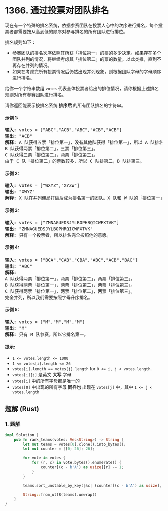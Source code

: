 # 1366. 通过投票对团队排名
现在有一个特殊的排名系统，依据参赛团队在投票人心中的次序进行排名，每个投票者都需要按从高到低的顺序对参与排名的所有团队进行排位。

排名规则如下：
* 参赛团队的排名次序依照其所获「排位第一」的票的多少决定。如果存在多个团队并列的情况，将继续考虑其「排位第二」的票的数量。以此类推，直到不再存在并列的情况。
* 如果在考虑完所有投票情况后仍然出现并列现象，则根据团队字母的字母顺序进行排名。

给你一个字符串数组 `votes` 代表全体投票者给出的排位情况，请你根据上述排名规则对所有参赛团队进行排名。

请你返回能表示按排名系统 **排序后** 的所有团队排名的字符串。

#### 示例 1:
<pre>
<strong>输入:</strong> votes = ["ABC","ACB","ABC","ACB","ACB"]
<strong>输出:</strong> "ACB"
<strong>解释:</strong> A 队获得五票「排位第一」，没有其他队获得「排位第一」，所以 A 队排名第一。
B 队获得两票「排位第二」，三票「排位第三」。
C 队获得三票「排位第二」，两票「排位第三」。
由于 C 队「排位第二」的票数较多，所以 C 队排第二，B 队排第三。
</pre>

#### 示例 2:
<pre>
<strong>输入:</strong> votes = ["WXYZ","XYZW"]
<strong>输出:</strong> "XWYZ"
<strong>解释:</strong> X 队在并列僵局打破后成为排名第一的团队。X 队和 W 队的「排位第一」票数一样，但是 X 队有一票「排位第二」，而 W 没有获得「排位第二」。
</pre>

#### 示例 3:
<pre>
<strong>输入:</strong> votes = ["ZMNAGUEDSJYLBOPHRQICWFXTVK"]
<strong>输出:</strong> "ZMNAGUEDSJYLBOPHRQICWFXTVK"
<strong>解释:</strong> 只有一个投票者，所以排名完全按照他的意愿。
</pre>

#### 示例 4:
<pre>
<strong>输入:</strong> votes = ["BCA","CAB","CBA","ABC","ACB","BAC"]
<strong>输出:</strong> "ABC"
<strong>解释:</strong>
A 队获得两票「排位第一」，两票「排位第二」，两票「排位第三」。
B 队获得两票「排位第一」，两票「排位第二」，两票「排位第三」。
C 队获得两票「排位第一」，两票「排位第二」，两票「排位第三」。
完全并列，所以我们需要按照字母升序排名。
</pre>

#### 示例 5:
<pre>
<strong>输入:</strong> votes = ["M","M","M","M"]
<strong>输出:</strong> "M"
<strong>解释:</strong> 只有 M 队参赛，所以它排名第一。
</pre>

#### 提示:
* `1 <= votes.length <= 1000`
* `1 <= votes[i].length <= 26`
* `votes[i].length == votes[j].length` for `0 <= i, j < votes.length`.
* `votes[i][j]` 是英文 **大写** 字母
* `votes[i]` 中的所有字母都是唯一的
* `votes[0]` 中出现的所有字母 **同样也** 出现在 `votes[j]` 中，其中 `1 <= j < votes.length`

## 题解 (Rust)

### 1. 题解
```Rust
impl Solution {
    pub fn rank_teams(votes: Vec<String>) -> String {
        let mut teams = votes[0].clone().into_bytes();
        let mut counter = [[0; 26]; 26];

        for vote in votes {
            for (r, c) in vote.bytes().enumerate() {
                counter[(c - b'A') as usize][r] -= 1;
            }
        }

        teams.sort_unstable_by_key(|&c| (counter[(c - b'A') as usize], c));

        String::from_utf8(teams).unwrap()
    }
}
```
